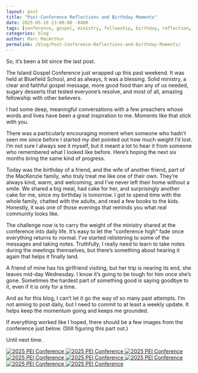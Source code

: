 ```yaml
---
layout: post
title: "Post-Conference Reflections and Birthday Moments"
date: 2025-05-19 23:00:00 -0400
tags: [conference, gospel, ministry, fellowship, birthday, reflection, weight-loss, friends]
categories: blog
author: Marc MacArthur
permalink: /blog/Post-Conference-Reflections-and-Birthday-Moments/
---
```


So, it’s been a bit since the last post.

The Island Gospel Conference just wrapped up this past weekend. It was held at Bluefield School, and as always, it was a blessing. Solid ministry, a clear and faithful gospel message, more good food than any of us needed, sugary desserts that tested everyone’s resolve, and most of all, amazing fellowship with other believers. 

I had some deep, meaningful conversations with a few preachers whose words and lives have been a great inspiration to me. Moments like that stick with you.

<!--more-->

There was a particularly encouraging moment when someone who hadn’t seen me since before I started my diet pointed out how much weight I’d lost. I’m not sure I always see it myself, but it meant a lot to hear it from someone who remembered what I looked like before. Here’s hoping the next six months bring the same kind of progress.

Today was the birthday of a friend, and the wife of another friend, part of the MacKenzie family, who truly treat me like one of their own. They’re always kind, warm, and welcoming, and I’ve never left their home without a smile. We shared a big meal, had cake for her, and surprisingly another cake for me, since my birthday is tomorrow. I got to spend time with the whole family, chatted with the adults, and read a few books to the kids. Honestly, it was one of those evenings that reminds you what real community looks like.

The challenge now is to carry the weight of the ministry shared at the conference into daily life. It’s easy to let the "conference high" fade once everything returns to normal. I’ve started relistening to some of the messages and taking notes. Truthfully, I really need to learn to take notes during the meetings themselves, but there’s something about hearing it again that helps it finally land.

A friend of mine has his girlfriend visiting, but her trip is nearing its end, she leaves mid-day Wednesday. I know it’s going to be tough for him once she’s gone. Sometimes the hardest part of something good is saying goodbye to it, even if it is only for a time.

And as for this blog, I can’t let it go the way of so many past attempts. I’m not aiming to post daily, but I need to commit to at least a weekly update. It helps keep the momentum going and keeps me grounded.

If everything worked like I hoped, there should be a few images from the conference just below. (Still figuring this part out.)

Until next time.

<div class="gallery">
  <a href="{{ '/assets/images/2025-05-19/PXL_20250517_161032377.jpg' | relative_url }}">
    <img src="{{ '/assets/images/2025-05-19/thumbnails/PXL_20250517_161032377.png' | relative_url }}" alt="2025 PEI Conference">
  </a>
  <a href="{{ '/assets/images/2025-05-19/PXL_20250517_162737697.jpg' | relative_url }}">
    <img src="{{ '/assets/images/2025-05-19/thumbnails/PXL_20250517_162737697.png' | relative_url }}" alt="2025 PEI Conference">
  </a>
  <a href="{{ '/assets/images/2025-05-19/PXL_20250517_202247783.MP.jpg' | relative_url }}">
    <img src="{{ '/assets/images/2025-05-19/thumbnails/PXL_20250517_202247783.MP.png' | relative_url }}" alt="2025 PEI Conference">
  </a>
    <a href="{{ '/assets/images/2025-05-19/PXL_20250518_184757887.jpg' | relative_url }}">
    <img src="{{ '/assets/images/2025-05-19/thumbnails/PXL_20250518_184757887.png' | relative_url }}" alt="2025 PEI Conference">
  </a>
  <a href="{{ '/assets/images/2025-05-19/PXL_20250518_184759911.jpg' | relative_url }}">
    <img src="{{ '/assets/images/2025-05-19/thumbnails/PXL_20250518_184759911.png' | relative_url }}" alt="2025 PEI Conference">
  </a>
  <a href="{{ '/assets/images/2025-05-19/PXL_20250519_002509366.jpg' | relative_url }}">
    <img src="{{ '/assets/images/2025-05-19/thumbnails/PXL_20250519_002509366.png' | relative_url }}" alt="2025 PEI Conference">
  </a>
    <a href="{{ '/assets/images/2025-05-19/PXL_20250519_002510994.jpg' | relative_url }}">
    <img src="{{ '/assets/images/2025-05-19/thumbnails/PXL_20250519_002510994.png' | relative_url }}" alt="2025 PEI Conference">
  </a>
  <a href="{{ '/assets/images/2025-05-19/PXL_20250519_002512146.jpg' | relative_url }}">
    <img src="{{ '/assets/images/2025-05-19/thumbnails/PXL_20250517_161032377.png' | relative_url }}" alt="2025 PEI Conference">
  </a>
</div>
